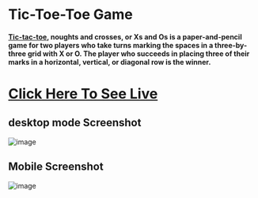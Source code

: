 # Tic-Toe-Toe Game
#### [Tic-tac-toe](https://munnakumar27.github.io/Tic-Tac-Toe-game/), noughts and crosses, or Xs and Os is a paper-and-pencil game for two players who take turns marking the spaces in a three-by-three grid with X or O. The player who succeeds in placing three of their marks in a horizontal, vertical, or diagonal row is the winner.

# [Click Here To See Live](https://munnakumar27.github.io/Tic-Tac-Toe-game/)
## desktop mode Screenshot 
![image](https://user-images.githubusercontent.com/96313339/174812709-1582f2af-2348-4296-a9c0-d63a9d74d5d7.png)
## Mobile Screenshot 
![image](https://user-images.githubusercontent.com/96313339/174812966-c38fd8bb-92e8-4c6b-a9e3-0fee81fb55ea.png)
